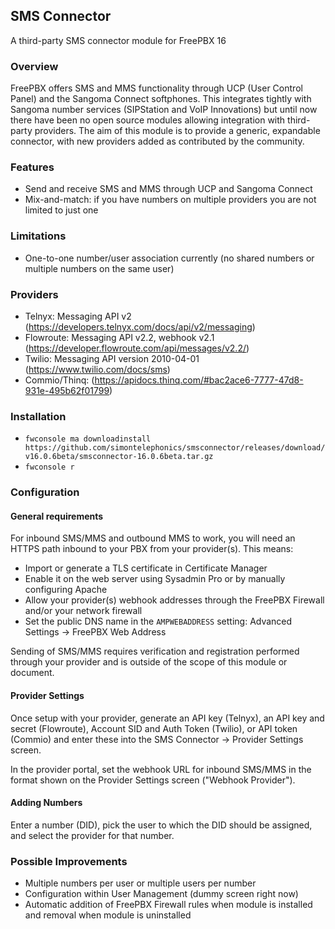 ## SMS Connector
A third-party SMS connector module for FreePBX 16

### Overview

FreePBX offers SMS and MMS functionality through UCP (User Control Panel) and the Sangoma Connect softphones. 
This integrates tightly with Sangoma number services (SIPStation and VoIP Innovations) but until now there have been
no open source modules allowing integration with third-party providers. The aim of this module is to provide
a generic, expandable connector, with new providers added as contributed by the community.

### Features

* Send and receive SMS and MMS through UCP and Sangoma Connect 
* Mix-and-match: if you have numbers on multiple providers you are not limited to just one

### Limitations

* One-to-one number/user association currently (no shared numbers or multiple numbers on the same user)

### Providers

* Telnyx: Messaging API v2 (https://developers.telnyx.com/docs/api/v2/messaging)
* Flowroute: Messaging API v2.2, webhook v2.1 (https://developer.flowroute.com/api/messages/v2.2/)
* Twilio: Messaging API version 2010-04-01 (https://www.twilio.com/docs/sms)
* Commio/Thinq: (https://apidocs.thinq.com/#bac2ace6-7777-47d8-931e-495b62f01799)

### Installation

* `fwconsole ma downloadinstall https://github.com/simontelephonics/smsconnector/releases/download/v16.0.6beta/smsconnector-16.0.6beta.tar.gz`
* `fwconsole r`

### Configuration

#### General requirements

For inbound SMS/MMS and outbound MMS to work, you will need an HTTPS path inbound to your PBX from your provider(s). This means:
* Import or generate a TLS certificate in Certificate Manager
* Enable it on the web server using Sysadmin Pro or by manually configuring Apache
* Allow your provider(s) webhook addresses through the FreePBX Firewall and/or your network firewall
* Set the public DNS name in the `AMPWEBADDRESS` setting: Advanced Settings -> FreePBX Web Address

Sending of SMS/MMS requires verification and registration performed through your provider and is outside of the scope of this 
module or document. 

#### Provider Settings

Once setup with your provider, generate an API key (Telnyx), an API key and secret (Flowroute), Account SID and 
Auth Token (Twilio), or API token (Commio)  and enter these into the SMS Connector -> Provider Settings screen.

In the provider portal, set the webhook URL for inbound SMS/MMS in the format shown on the Provider Settings screen ("Webhook Provider").

#### Adding Numbers

Enter a number (DID), pick the user to which the DID should be assigned, and select the provider for that number.

### Possible Improvements

* Multiple numbers per user or multiple users per number
* Configuration within User Management (dummy screen right now)
* Automatic addition of FreePBX Firewall rules when module is installed and removal when module is uninstalled
